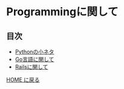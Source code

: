 # Programmingに関して

## 目次
- [Pythonの小ネタ](python.md)
- [Go言語に関して](go.md)
- [Railsに関して](rails.md)

[HOME に戻る](../README.md)
